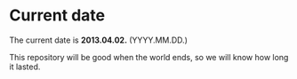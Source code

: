 # Current date

The current date is **2013.04.02.** (YYYY.MM.DD.)

This repository will be good when the world ends, so we will know how long it lasted.